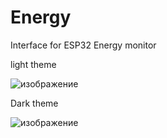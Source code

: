 # Energy
Interface for ESP32 Energy monitor

light theme

![изображение](https://user-images.githubusercontent.com/94782611/231277516-16819098-d50e-4da1-87e0-f252a35e8d90.png)


Dark theme

![изображение](https://user-images.githubusercontent.com/94782611/231266603-aa2095cc-0140-47a0-bae8-6ae65fd523bc.png)
